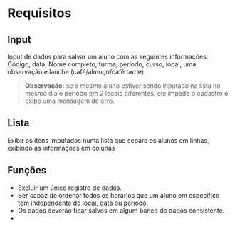# Requisitos

## Input
Input de dados para salvar um aluno com as seguintes informações:
Código, data, Nome completo, turma, período, curso, local, uma observação e lanche (café/almoço/café tarde)
> **Observação:** se o mesmo aluno estiver sendo inputado na lista no mesmo dia e período em 2 locais diferentes, ele impede o cadastro e exibe uma mensagem de erro.

## Lista
Exibir os itens imputados numa lista que separe os alunos em linhas, exibindo as informações em colunas

## Funções
- Excluir um único registro de dados.
- Ser capaz de ordenar todos os horários que um aluno em especifico tem independente do local, data ou período.
- Os dados deverão ficar salvos em algum banco de dados consistente.
- 
